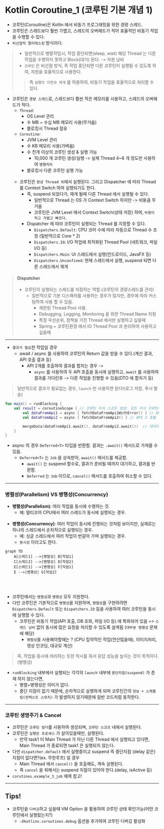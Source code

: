 # Kotlin Coroutine_1 (코루틴 기본 개념 1)

- 코루틴(Coroutine)은 Kotlin 에서 비동기 프로그래밍을 위한 경량 스레드.
- 코루틴은 스레드보다 훨씬 가볍고, 스레드의 오버헤드가 적어 효율적인 비동기 작업을 수행할 수 있다.
- `비선점적 멀티태스킹` 방식이다.
> - 일반적으로 병렬작업시, 작업 중단되면(sleep, wait) 해당 Thread 는 다른 작업을 수행하지 못하고 Block(대기) 된다. -> 자원 낭비
> - `코루틴` 은 비선점 방식, 즉 작업 중단되면 다른 코루틴이 실행될 수 있도록 하여, 자원을 효율적으로 사용한다.
>> 즉 `실행의 지연과 재개` 를 허용하여, 비동기 작업을 효율적으로 처리할 수 있다.
- 코루틴은 `경량 스레드`로, 스레드보다 훨씬 적은 메모리를 사용하고, 스레드의 오버헤드가 적다.
  - `Thread`: 
    - OS Level 관리
    - 수 MB ~ 수십 MB 메모리 사용(무거움)
    - 블로킹시 Thread 점유
  - `Coroutine`: 
    - JVM Level 관리
    - 수 KB 메모리 사용(가벼움)
    - 수 천개 이상의 코루틴 생성 & 실행 가능
      - 10,000 개 코루틴 생성/실행 -> 실제 Thread 4~8 개 정도만 사용하여 `병행처리`
    - 블로킹시 다른 코루틴 실행 가능
<br><br>
  - 코루틴은 `항상 Thread 위`에서 실행된다. 그리고 Dispatcher 에 따라 Thread 를 Context Switch 하여 실행되기도 한다.
    - 즉, suspend 되었다가, 재개 될때 다른 Thread 에서 실행될 수 있다.
      - 일반적으로 Thread 는 OS 가 Context Switch 하지만 -> 비용큼 무거움
      - 코루틴은 JVM Level 에서 Context Switch(상태 저장) 하여, `비용이 적고 가볍고 빠르다.`
    - Dispatcher 에 따라 코루틴이 실행되는 Thread 를 지정할 수 있다.
      - `Dispatchers.Default`: CPU 코어 수에 따라 자동으로 Thread 수 조정 (일반적으로 Core * 2)
      - `Dispatchers.IO`: I/O 작업에 최적화된 Thread Pool (네트워크, 파일 I/O 등)
      - `Dispatchers.Main`: UI 스레드에서 실행(안드로이드, JavaFX 등)
      - `Dispatchers.Unconfined`: 현재 스레드에서 실행, suspend 되면 다른 스레드에서 재개
> #### Dispatcher
> - 코루틴이 실행되는 스레드를 지정하는 역할.(코루틴의 경량스레드를 관리)
>   - 일반적으로 기본 디스패처를 사용하는 경우가 많지만, 경우에 따라 커스텀하여 사용 할 수 있음.
>     - 제한된 Thread Pool 사용.
>     - Debugging, Logging, Monitoring 을 위한 Thread Name 지정
>     - 특정 우선순위, 정책을 가진 Thread 에서만 실행하고 싶을때
>     - Spring + 코루틴환경 에서 IO Thread Pool 과 분리하여 사용하고 싶을때

---

- `결과가 필요`한 작업일 경우
  - await / async 를 사용하여 코루틴의 Return 값을 받을 수 있다.(계산 결과, API 호출 결과 등)
    - API 2개를 호출하여 결과를 합치는 경우 -> 
      - `async` 를 사용하여 두 API 호출을 동시에 실행하고, `await` 를 사용하여 결과를 기다린후 -> 다른 작업을 진행할 수 있음(DTO 에 합치기 등)
> 일반적으로 결과가 필요없는 경우, `launch` 만 사용하면 된다!(로그 저장, 푸시 발송)
```kotlin
fun main() = runBlocking {
    val result = coroutineScope { // 코루틴 자식 스코프 생성: 모든 자식 코루틴이 끝날때까지 대기함, 하나라도 실패시 전체 취소(실패)
        val dataFromApi1 = async { fetchDataFromApi1WithError() } // API 1 호출
        val dataFromApi2 = async { fetchDataFromApi2() } // API 2 호출

        mergeData(dataFromApi1.await(), dataFromApi2.await())  // 데이터병합(예외 발생 시 이 지점에서 멈춤)
    }
}
```
- async 의 경우 `Deferred<T>` 타입을 반환함. 결과는 `.await()` 메서드로 가져올 수 있음.
  - `Deferred<T>` 는 `Job` 을 상속받아, `await()` 메서드를 제공함.
    - `await()` 는 suspend 함수로, 결과가 준비될 때까지 대기하고, 결과를 반환함.
    - `Deferred` 는 `Job` 이므로, `cancel()` 메서드를 호출하여 취소할 수 있다.


---

### 병렬성(Parallelism) VS 병행성(Concurrency)

- **병렬성(Parallelism)**: 여러 작업을 동시에 수행하는 것.
  - 예: 멀티코어 CPU에서 여러 스레드가 동시에 실행되는 경우.
<br><br>
- **병행성(Concurrency)**: 여러 작업이 동시에 진행되는 것처럼 보이지만, 실제로는 하나의 스레드에서 순차적으로 실행되는 경우.
  - 예: 싱글 스레드에서 여러 작업이 번갈아 가며 실행되는 경우.
  - `동시성` 이라고도 한다.

```mermaid
graph TD
    A[스레드1] -->|병렬성| B[작업1]
    C[스레드2] -->|병렬성| D[작업2]
    E[스레드1] -->|병행성| F[작업1]
    E -->|병행성| G[작업2]
```

<br><br>
- 코루틴에서는 `병렬성`과 `병행성` 모두 지원한다.
- 다만 코루틴은 기본적으로 `병행성`을 지원하며, `병렬성`을 구현하려면 `Dispatchers.Default` 또는 `Dispatchers.IO` 등을 사용하여 여러 코루틴을 동시에 실행할 수 있다.
  - 코루틴은 비동기 작업(API 호출, DB 조회, 파일 I/O 등) 에 특화되어 있음 => `스레드 낭비` 없이 동시에 많은 요청을 처리할 수 있도록 설계됨 (`대부분 병행성` 문제에 해당)
    - `병렬성`을 사용해야할때는 ? (CPU 집약적인 작업(연산많을때), 이미지처리, 영상 인코딩, 대규모 계산)
> 즉, 작업을 동시에 처리하는 듯한 착시를 줘서 응답 성능을 높이는 것이 목적이다.(병행성)

- `runBlocking` 내부에서 실행되는 각각의 `launch` 내부에 `중단지점(suspend)` 가 존재 하지 않는다면,
  - 병렬+병행성은 의미가 없다. 
  - 중단 지점이 없기 때문에, 순차적으로 실행하게 되며 코루틴간의 `양보 + 스케줄링(컨텍스트 스위치)` 가 발생하지 않기때문에 일반 코드처럼 동작한다. 

---
### 코루틴 생명주기 & Cancel
- 코루틴은 `코루틴 빌더`를 사용하여 생성되며, `코루틴 스코프` 내에서 실행된다.
- 코루틴은 `실행된 프로세스` 가 살아있을때만, 실행된다.
  - 만약 task1 이 Main Thread 가 아닌 다른 Thread 에서 실행되고 있다면, Main Thread 가 종료되면 task1 은 실행되지 않는다.
- 다만 `dispatcher.default` 에서 실행중이고 suspend 즉 중단지점 (delay 같은) 지점이 없다면?(ex. 무한루프) 일 경우
  - Main Thread 에서 `cancel()` 을 호출해도, 계속 실행된다.
  - 즉 `cancel` 을 위해서는 suspend 지점이 있어야 한다.(delay, isActive 등)
- `corutines.example_3_job` 예제 참고!
   

---

## Tips! 
- 코루틴을 `디버깅`하고 싶을때 VM Option 을 활용하여 코루틴 상태 확인가능(어떤 코루틴에서 실행됬는지?)
  - `-Dkotlinx.coroutines.debug` 옵션을 추가하여 코루틴 디버깅 활성화



